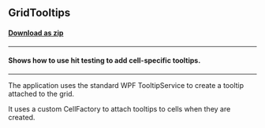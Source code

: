 ## GridTooltips
#### [Download as zip](https://downgit.github.io/#/home?url=https://github.com/GrapeCity/ComponentOne-WPF-Samples/tree/master/NET_4.5.2/C1.WPF.FlexGrid/CS/GridToolTips)
____
#### Shows how to use hit testing to add cell-specific tooltips.
____
The application uses the standard WPF TooltipService to
create a tooltip attached to the grid.

It uses a custom CellFactory to attach tooltips to cells when
they are created.
